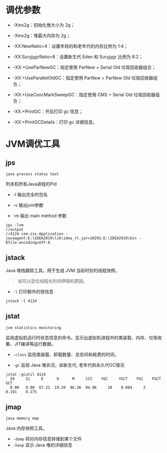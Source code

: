 # 调优参数

- -Xms2g：初始化推大小为 2g； 

- -Xmx2g：堆最大内存为 2g； 

- -XX:NewRatio=4：设置年轻的和老年代的内存比例为 1:4； 

- -XX:Sur[vivo]()rRatio=8：设置新生代 Eden 和 Sur[vivo]()r 比例为 8:2； 

- –XX:+UseParNewGC：指定使用 ParNew + Serial Old 垃圾回收器组合； 

- -XX:+UseParallelOldGC：指定使用 ParNew + ParNew Old 垃圾回收器组合； 

- -XX:+UseConcMarkSweepGC：指定使用 CMS + Serial Old 垃圾回收器组合； 

- -XX:+PrintGC：开启打印 gc 信息； 

- -XX:+PrintGCDetails：打印 gc 详细信息。

# JVM调优工具

## jps

`java process status tool`

列本机所有Java进程的Pid

- -l 输出完全的包名
- -v 输出jvm参数

- -m 输出 main method 参数

```
jps -lvm
//output
//4124 com.zzx.Application -javaagent:E:\IDEA2019\lib\idea_rt.jar=10291:E:\IDEA2019\bin -Dfile.encoding=UTF-8
```

## jstack

Java 堆栈跟踪工具，用于生成 JVM 当前时刻的线程快照。

> 如可以定位线程长时间停顿的原因。

- `-l` 打印额外的锁信息

```
jstack -l 4124
```

## jstat

`jvm statistics monitoring`

监视虚拟机运行时状态信息的命令。显示出虚拟机进程中的类装载、内存、垃圾收集、JIT编译等运行数据。

- `-class` 监视类装载、卸载数量、总空间和耗费的时间。

- `-gc` 监视 Java 堆状况，如新生代, 老年代和永久代GC情况

```
jstat -gcutil 4124
  S0     S1     E      O      M     CCS    YGC     YGCT    FGC    FGCT     GCT
  0.00   0.00  67.21  19.20  96.36  94.96     10    0.084     3    0.191    0.275
```

## jmap

`java memory map`

Java 内存快照工具。

- `-dump` 将对内存信息转储到某个文件
- `-heap` 显示 Java 堆的详细信息

